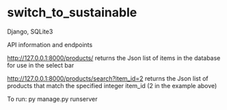 # switch_to_sustainable
Django, SQLite3

API information and endpoints

http://127.0.0.1:8000/products/
returns the Json list of items in the database for use in the select bar

http://127.0.0.1:8000/products/search?item_id=2
returns the Json list of products that match the specified integer item_id (2 in the example above) 

To run:
py manage.py runserver
